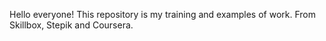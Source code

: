 Hello everyone!
This repository is my training and examples of work. 
From Skillbox, Stepik and Coursera. 
